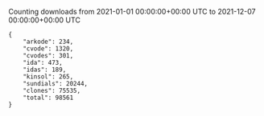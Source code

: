 
Counting downloads from 2021-01-01 00:00:00+00:00 UTC to 2021-12-07 00:00:00+00:00 UTC

```
{
    "arkode": 234,
    "cvode": 1320,
    "cvodes": 301,
    "ida": 473,
    "idas": 189,
    "kinsol": 265,
    "sundials": 20244,
    "clones": 75535,
    "total": 98561
}
```

